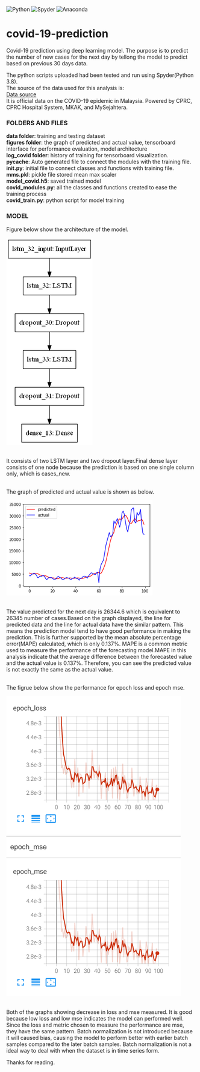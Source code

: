 ![Python](https://img.shields.io/badge/python-3670A0?style=for-the-badge&logo=python&logoColor=ffdd54)
![Spyder](https://img.shields.io/badge/Spyder-838485?style=for-the-badge&logo=spyder%20ide&logoColor=maroon)
![Anaconda](https://img.shields.io/badge/Anaconda-%2344A833.svg?style=for-the-badge&logo=anaconda&logoColor=white)

# covid-19-prediction
Covid-19 prediction using deep learning model. The purpose is to predict the number of new cases for the next day by tellong the model to predict based on previous 30 days data.

The python scripts uploaded had been tested and run using Spyder(Python 3.8).
<br>The source of the data used for this analysis is:
<br>[Data source](https://github.com/MoH-Malaysia/covid19-public)
<br>It is official data on the COVID-19 epidemic in Malaysia. Powered by CPRC, CPRC Hospital System, MKAK, and MySejahtera.

### FOLDERS AND FILES
**data folder**: training and testing dataset
<br>**figures folder**: the graph of predicted and actual value, tensorboard interface for performance evaluation, model architecture
<br>**log_covid folder**: history of training for tensorboard visualization.
<br>**__pycache__**: Auto generated file to connect the modules with the training file.
<br>**init.py**: initial file to connect classes and functions with training file.
<br>**mms.pkl**: pickle file stored mean max scaler
<br>**model_covid.h5**: saved trained model
<br>**covid_modules.py**: all the classes and functions created to ease the training process
<br>**covid_train.py**: python script for model training


### MODEL
Figure below show the architecture of the model.

![Image](https://github.com/innju/covid-19-prediction/blob/main/figures/model.png)

<br>It consists of two LSTM layer and two dropout layer.Final dense layer consists of one node because the prediction is based on one single column only, which is cases_new. 


<br>The graph of predicted and actual value is shown as below.

![Image](https://github.com/innju/covid-19-prediction/blob/main/figures/predicted_vs_actual.png)

<br>The value predicted for the next day is 26344.6 which is equivalent to 26345 number of cases.Based on the graph displayed, the line for predicted data and the line for actual data have the similar pattern. This means the prediction model tend to  have good performance in making the prediction. This is further supported by the mean absolute percentage error(MAPE) calculated, which is only 0.137%. MAPE is a common metric used to measure the performance of the forecasting model.MAPE in this analysis indicate that the average difference between the forecasted value and the actual value is 0.137%. Therefore, you can see the predicted value is not exactly the same as the actual value.

<br>The figrue below show the performance for epoch loss and epoch mse. 

![Image](https://github.com/innju/covid-19-prediction/blob/main/figures/tensorboard.png)

<br>Both of the graphs showing decrease in loss and mse measured. It is good because low loss and low mse indicates the model can performed well. Since the loss and metric chosen to measure the performance are mse, they have the same pattern. Batch normalization is not introduced because it will caused bias, causing the model to perform better with earlier batch samples compared to the later batch samples. Batch normalization is not a ideal way to deal with when the dataset is in time series form.





Thanks for reading.
